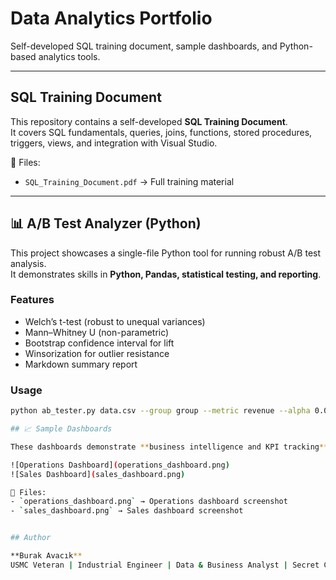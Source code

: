 # Data Analytics Portfolio  

Self-developed SQL training document, sample dashboards, and Python-based analytics tools.  

---

## SQL Training Document  

This repository contains a self-developed **SQL Training Document**.  
It covers SQL fundamentals, queries, joins, functions, stored procedures, triggers, views, and integration with Visual Studio.  

📄 Files:  
- `SQL_Training_Document.pdf` → Full training material  

---

## 📊 A/B Test Analyzer (Python)  

This project showcases a single-file Python tool for running robust A/B test analysis.  
It demonstrates skills in **Python, Pandas, statistical testing, and reporting**.

### Features
- Welch’s t-test (robust to unequal variances)  
- Mann–Whitney U (non-parametric)  
- Bootstrap confidence interval for lift  
- Winsorization for outlier resistance  
- Markdown summary report  


### Usage
```bash
python ab_tester.py data.csv --group group --metric revenue --alpha 0.05 --winsor 0.01 --bootstrap 1000

## 📈 Sample Dashboards  

These dashboards demonstrate **business intelligence and KPI tracking** created with Power BI.  

![Operations Dashboard](operations_dashboard.png)  
![Sales Dashboard](sales_dashboard.png)  

📄 Files:  
- `operations_dashboard.png` → Operations dashboard screenshot  
- `sales_dashboard.png` → Sales dashboard screenshot  


## Author  

**Burak Avacık**  
USMC Veteran | Industrial Engineer | Data & Business Analyst | Secret Clearance  
